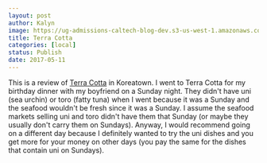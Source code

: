 ```yaml
---
layout: post
author: Kalyn
image: https://ug-admissions-caltech-blog-dev.s3-us-west-1.amazonaws.com/old_pictures/caltech_as_it_happens/6a0105349b8251970b01b7c8f3ca8d970b.jpg
title: Terra Cotta
categories: [local]
status: Publish
date: 2017-05-11
---
```


This is a review of <a href="https://www.yelp.com/biz/terra-cotta-los-angeles-3">Terra Cotta</a> in Koreatown. I went to Terra Cotta for my birthday dinner with my boyfriend on a Sunday night. They didn't have uni (sea urchin) or toro (fatty tuna) when I went because it was a Sunday and the seafood wouldn't be fresh since it was a Sunday. I assume the seafood markets selling uni and toro didn't have them that Sunday (or maybe they usually don't carry them on Sundays). Anyway, I would recommend going on a different day because I definitely wanted to try the uni dishes and you get more for your money on other days (you pay the same for the dishes that contain uni on Sundays).


